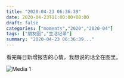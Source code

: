 ```yaml
---
title: "2020-04-23 06:36:39"
date: 2020-04-23T11:00:00+08:00
draft: false
categories: ["moments","2020","2020-04"]
tags: ["朋友圈","生活记录"]
summary: "2020-04-23 06:36:39..."
---
```


看完每日新增报告的心情，我想说的话全在图里。

![Media 1](/Moments/photos/2020-04-23/202004230636390.jpg)

